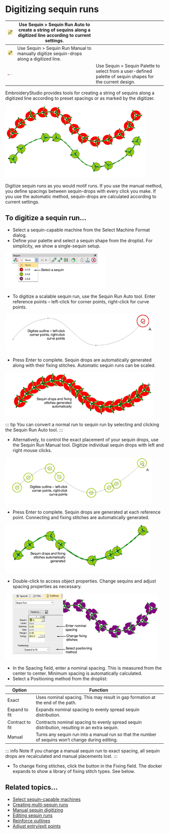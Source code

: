 # Digitizing sequin runs

| ![SequinRunAuto.png](assets/SequinRunAuto.png)           | Use Sequin > Sequin Run Auto to create a string of sequins along a digitized line according to current settings. |                                                                                                            |
| -------------------------------------------------------- | ---------------------------------------------------------------------------------------------------------------- | ---------------------------------------------------------------------------------------------------------- |
| ![SequinRunManual.png](assets/SequinRunManual.png)       | Use Sequin > Sequin Run Manual to manually digitize sequin-drops along a digitized line.                         |                                                                                                            |
| ![SequinPalette00033.png](assets/SequinPalette00033.png) |                                                                                                                  | Use Sequin > Sequin Palette to select from a user-defined palette of sequin shapes for the current design. |

EmbroideryStudio provides tools for creating a string of sequins along a digitized line according to preset spacings or as marked by the digitizer.

![SequinRunEdit-2.png](assets/SequinRunEdit-2.png)

Digitize sequin runs as you would motif runs. If you use the manual method, you define spacings between sequin-drops with every click you make. If you use the automatic method, sequin-drops are calculated according to current settings.

## To digitize a sequin run...

- Select a sequin-capable machine from the Select Machine Format dialog.
- Define your palette and select a sequin shape from the droplist. For simplicity, we show a single-sequin setup.

![SequinDropdownSingle.png](assets/SequinDropdownSingle.png)

- To digitize a scalable sequin run, use the Sequin Run Auto tool. Enter reference points – left-click for corner points, right-click for curve points.

![DigitizeRunAuto1.png](assets/DigitizeRunAuto1.png)

- Press Enter to complete. Sequin drops are automatically generated along with their fixing stitches. Automatic sequin runs can be scaled.

![DigitizeRunAuto2.png](assets/DigitizeRunAuto2.png)

::: tip
You can convert a normal run to sequin run by selecting and clicking the Sequin Run Auto tool.
:::

- Alternatively, to control the exact placement of your sequin drops, use the Sequin Run Manual tool. Digitize individual sequin drops with left and right mouse clicks.

![DigitizeRunManual1.png](assets/DigitizeRunManual1.png)

- Press Enter to complete. Sequin drops are generated at each reference point. Connecting and fixing stitches are automatically generated.

![DigitizeRunManual2.png](assets/DigitizeRunManual2.png)

- Double-click to access object properties. Change sequins and adjust spacing properties as necessary.

![SwapSequins.png](assets/SwapSequins.png)

- In the Spacing field, enter a nominal spacing. This is measured from the center to center. Minimum spacing is automatically calculated.
- Select a Positioning method from the droplist:

| Option          | Function                                                                                          |
| --------------- | ------------------------------------------------------------------------------------------------- |
| Exact           | Uses nominal spacing. This may result in gap formation at the end of the path.                    |
| Expand to fit   | Expands nominal spacing to evenly spread sequin distribution.                                     |
| Contract to fit | Contracts nominal spacing to evenly spread sequin distribution, resulting in an extra sequin.     |
| Manual          | Turns any sequin run into a manual run so that the number of sequins won’t change during editing. |

::: info Note
If you change a manual sequin run to exact spacing, all sequin drops are recalculated and manual placements lost.
:::

- To change fixing stitches, click the button in the Fixing field. The docker expands to show a library of fixing stitch types. See below.

## Related topics...

- [Select sequin-capable machines](Select_sequin-capable_machines)
- [Creating multi-sequin runs](Creating_multi-sequin_runs)
- [Manual sequin digitizing](../sequin_advanced/Manual_sequin_digitizing)
- [Editing sequin runs](Editing_sequin_runs)
- [Reinforce outlines](../../Quality/quality/Reinforce_outlines)
- [Adjust entry/exit points](../../Quality/connectors/Adjust_entry_exit_points)
